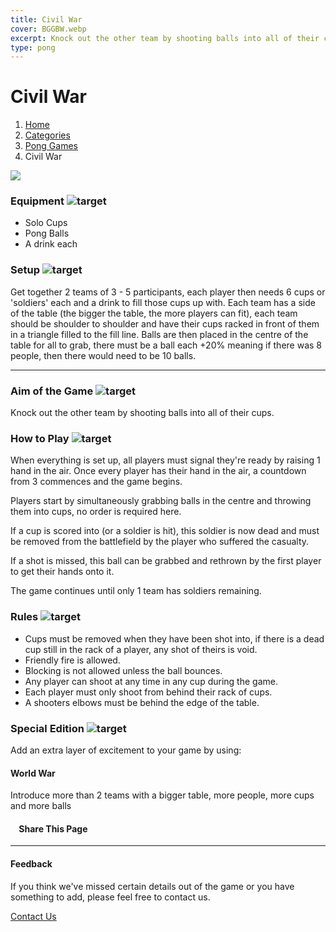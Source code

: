 ```yaml
---
title: Civil War
cover: BGGBW.webp
excerpt: Knock out the other team by shooting balls into all of their cups.
type: pong
---
```


# Civil War

1.  [Home](/)
2.  [Categories](GameCategories)
3.  [Pong Games](GameCategories/PongGames)
4.  Civil War

![](images/civilwar.webp)

### Equipment ![target](images/liquor.webp)

-   Solo Cups
-   Pong Balls
-   A drink each

### Setup ![target](images/settings.webp)

Get together 2 teams of 3 - 5 participants, each player then needs 6 cups or 'soldiers' each and a drink to fill those cups up with. Each team has a side of the table (the bigger the table, the more players can fit), each team should be shoulder to shoulder and have their cups racked in front of them in a triangle filled to the fill line. Balls are then placed in the centre of the table for all to grab, there must be a ball each +20% meaning if there was 8 people, then there would need to be 10 balls.

* * *

### Aim of the Game ![target](images/target.webp)

Knock out the other team by shooting balls into all of their cups.

### How to Play ![target](images/question.webp)

When everything is set up, all players must signal they're ready by raising 1 hand in the air. Once every player has their hand in the air, a countdown from 3 commences and the game begins.

Players start by simultaneously grabbing balls in the centre and throwing them into cups, no order is required here.

If a cup is scored into (or a soldier is hit), this soldier is now dead and must be removed from the battlefield by the player who suffered the casualty.

If a shot is missed, this ball can be grabbed and rethrown by the first player to get their hands onto it.

The game continues until only 1 team has soldiers remaining.

### Rules ![target](images/rules.webp)

-   Cups must be removed when they have been shot into, if there is a dead cup still in the rack of a player, any shot of theirs is void.
-   Friendly fire is allowed.
-   Blocking is not allowed unless the ball bounces.
-   Any player can shoot at any time in any cup during the game.
-   Each player must only shoot from behind their rack of cups.
-   A shooters elbows must be behind the edge of the table.

### Special Edition ![target](images/special.webp)

Add an extra layer of excitement to your game by using:

#### **World War**

Introduce more than 2 teams with a bigger table, more people, more cups and more balls

####     Share This Page

[](https://www.facebook.com/sharer/sharer.php?u=beergogglegames.co.uk/CivilWar)[](https://www.instagram.com/direct/new/)[](https://twitter.com/intent/tweet?url=beergogglegames.co.uk/CivilWar)

* * *

#### Feedback

If you think we've missed certain details out of the game or you have something to add, please feel free to contact us.

  
  
  
[Contact Us](contact)
